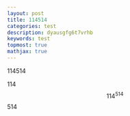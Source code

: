 ```yaml
---
layout: post
title: 114514
categories: test
description: dyausgfg6t7vrhb
keywords: test
topmost: true
mathjax: true
---
```


114514

114 $$114^{514}$$ 514
